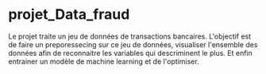# projet_Data_fraud
Le projet traite un jeu de données de transactions bancaires. L'objectif est de faire un preporessecing sur ce jeu de données, visualiser l'ensemble des données afin de reconnaitre les variables qui descriminent le plus. Et enfin entrainer un modèle de machine learning et de l'optimiser. 


